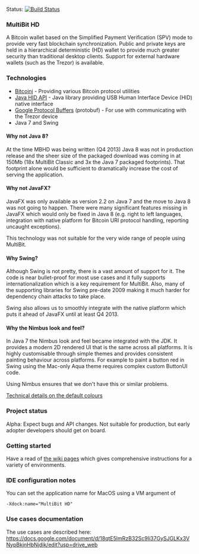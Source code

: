 Status: [![Build Status](https://travis-ci.org/bitcoin-solutions/multibit-hd.png?branch=master)](https://travis-ci.org/bitcoin-solutions/multibit-hd)

### MultiBit HD

A Bitcoin wallet based on the Simplified Payment Verification (SPV) mode to provide very fast blockchain synchronization.
Public and private keys are held in a hierarchical deterministic (HD) wallet to provide much greater security than traditional
desktop clients. Support for external hardware wallets (such as the Trezor) is available.

### Technologies

* [Bitcoinj](https://code.google.com/p/bitcoinj/) - Providing various Bitcoin protocol utilities
* [Java HID API](https://code.google.com/p/javahidapi/) - Java library providing USB Human Interface Device (HID) native interface
* [Google Protocol Buffers](https://code.google.com/p/protobuf/) (protobuf) - For use with communicating with the Trezor device
* Java 7 and Swing

#### Why not Java 8?

At the time MBHD was being written (Q4 2013) Java 8 was not in production release and the sheer size of the packaged download
was coming in at 150Mb (18x MultiBit Classic and 3x the Java 7 packaged footprints). That footprint alone would be sufficient
to dramatically increase the cost of serving the application.

#### Why not JavaFX?

JavaFX was only available as version 2.2 on Java 7 and the move to Java 8 was not going to happen. There were many significant
features missing in JavaFX which would only be fixed in Java 8 (e.g. right to left languages, integration with native platform
for Bitcoin URI protocol handling, reporting uncaught exceptions).

This technology was not suitable for the very wide range of people using MultiBit.

#### Why Swing?

Although Swing is not pretty, there is a vast amount of support for it. The code is near bullet-proof for most use cases and it
fully supports internationalization which is a key requirement for MultiBit. Also, many of the supporting libraries for Swing
pre-date 2009 making it much harder for dependency chain attacks to take place.

Swing also allows us to smoothly integrate with the native platform which puts it ahead of JavaFX until at least Q4 2013.

#### Why the Nimbus look and feel?

In Java 7 the Nimbus look and feel became integrated with the JDK. It provides a modern 2D rendered UI that is the same across
all platforms. It is highly customisable through simple themes and provides consistent painting behaviour across platforms. For
example to paint a button red in Swing using the Mac-only Aqua theme requires complex custom ButtonUI code.

Using Nimbus ensures that we don't have this or similar problems.

[Technical details on the default colours](http://docs.oracle.com/javase/tutorial/uiswing/lookandfeel/_nimbusDefaults.html#primary)

### Project status

Alpha: Expect bugs and API changes. Not suitable for production, but early adopter developers should get on board.

### Getting started

Have a read of [the wiki pages](https://github.com/bitcoin-solutions/multibit-hd/wiki/_pages) which gives comprehensive instructions
for a variety of environments.

### IDE configuration notes

You can set the application name for MacOS using a VM argument of

```
-Xdock:name="MultiBit HD"
```

### Use cases documentation

The use cases are described here:
https://docs.google.com/document/d/18qtE5lmRzB32Sc9Ii37GySJGLKx3VNypBkjnHbNjdik/edit?usp=drive_web

